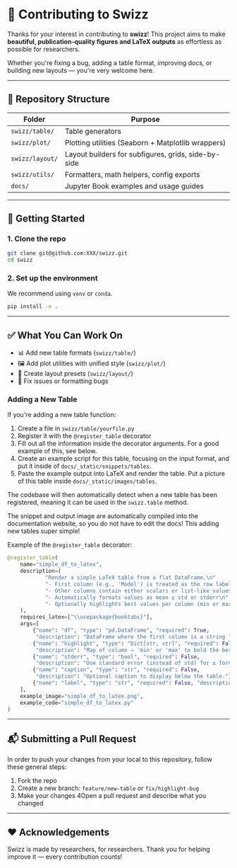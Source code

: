 # 🤝 Contributing to Swizz

Thanks for your interest in contributing to **swizz**! This project aims to make **beautiful, publication-quality figures and LaTeX outputs** as effortless as possible for researchers.

Whether you're fixing a bug, adding a table format, improving docs, or building new layouts — you're very welcome here.

---

## 🧱 Repository Structure

| Folder                  | Purpose                                                           |
|--------------------------|-------------------------------------------------------------------|
| `swizz/table/`        | Table generators                                                  |
| `swizz/plot/`         | Plotting utilities (Seaborn + Matplotlib wrappers)  |
| `swizz/layout/`       | Layout builders for subfigures, grids, side-by-side |
| `swizz/utils/`        | Formatters, math helpers, config exports            |
| `docs/`                  | Jupyter Book examples and usage guides                            |

---

## 🚀 Getting Started

### 1. Clone the repo

```bash
git clone git@github.com:XXX/swizz.git
cd swizz
```

### 2. Set up the environment

We recommend using `venv` or `conda`.

```bash
pip install -e .
```

---

## ✅ What You Can Work On

- 📊 Add new table formats (`swizz/table/`)
- 🖼️ Add plot utilities with unified style (`swizz/plot/`)
- 🧩 Create layout presets (`swizz/layout/`)
- 🐛 Fix issues or formatting bugs

### Adding a New Table

If you're adding a new table function:

1. Create a file in `swizz/table/yourfile.py`
2. Register it with the `@register_table` decorator
3. Fill out all the information inside the decorator arguments. For a good example of this, see below.
4. Create an example script for this table, focusing on the input format, and put it inside of `docs/_static/snippets/tables`.
5. Paste the example output into LaTeX and render the table. Put a picture of this table inside `docs/_static/images/tables`.

The codebase will then automatically detect when a new table has been registered, meaning it can be used in the `swizz.table` method.

The snippet and output image are automatically compiled into the documentation website, so you do not have to edit the docs! This adding new tables super simple!

Example of the `@register_table` decorator:
```python
@register_table(
    name="simple_df_to_latex",
    description=(
            "Render a simple LaTeX table from a flat DataFrame.\n"
            "- First column (e.g., 'Model') is treated as the row label\n"
            "- Other columns contain either scalars or list-like values (e.g. [0.82, 0.84, 0.85])\n"
            "- Automatically formats values as mean ± std or stderr\n"
            "- Optionally highlights best values per column (min or max)"
    ),
    requires_latex=["\\usepackage{booktabs}"],
    args=[
        {"name": "df", "type": "pd.DataFrame", "required": True,
         "description": "DataFrame where the first column is a string label (e.g., 'Model') and other columns are scalars or list-like numeric values."},
        {"name": "highlight", "type": "Dict[str, str]", "required": False,
         "description": "Map of column → 'min' or 'max' to bold the best values."},
        {"name": "stderr", "type": "bool", "required": False,
         "description": "Use standard error (instead of std) for ± formatting."},
        {"name": "caption", "type": "str", "required": False,
         "description": "Optional caption to display below the table."},
        {"name": "label", "type": "str", "required": False, "description": "Optional LaTeX label for referencing."}
    ],
    example_image="simple_df_to_latex.png",
    example_code="simple_df_to_latex.py"
)
```

---

## 📬 Submitting a Pull Request

In order to push your changes from your local to this repository, follow these general steps:

1. Fork the repo
2. Create a new branch: `feature/new-table` or `fix/highlight-bug`
3. Make your changes
4Open a pull request and describe what you changed

---

## ❤️ Acknowledgements

Swizz is made by researchers, for researchers. Thank you for helping improve it — every contribution counts!
